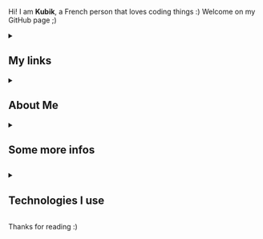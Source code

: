 Hi! I am <strong>Kubik</strong>, a French person that loves coding things :)
Welcome on my GitHub page ;)

<details>
  <summary><h2>My links</h2></summary>
  <h3><a href="https://www.youtube.com/channel/UCXPhNEO16dRmWsiDNG5k-mw" target="_blank">My YouTube channel</a></h3>
  <ul>
    <li>French and English</li>
    <li>Minecraft videos</li>
    <li>Coding tutorials</li>
  </ul>
  <br>
  <h3><a href="https://discord.gg/4erCn7v" target="_blank">My Discord server</a></h3>
  <ul>
    <li>French</li>
    <li>Small community</li>
    <li>Inactive...</li>
  </ul>
  <br>
</details>

<details>
  <summary><h2>About Me</h2></summary>
  <h3>What I like</h3>
  <ul>
    <li>Programmation</li>
    <li>Artificial Intelligence</li>
    <li>Play Minecraft</li>
  </ul>
  <br>
  <h3>What I am doing now</h3>
  <ul>
    <li>Probably coding Discord bots</li>
    <li>Probably learning more about AI</li>
    <li>Probably listening some electronic music</li>
  </ul>
</details>

<details>
  <summary><h2>Some more infos<h2></summary>
  <h3>Stats</h3>
  <img src="https://github-readme-stats.vercel.app/api?username=kodeurkubik&show_icons=true&theme=midnight-purple">
  <h3>Languages I use the most</h3>
  <img src="https://github-readme-stats.vercel.app/api/top-langs/?username=kodeurkubik&theme=midnight-purple">
</details>

<details>
  <summary><h2>Technologies I use</h2></summary>
  <h3>Software and technologies</h3>
  <img src="https://img.shields.io/badge/Visual%20Studio%20Code-0078d7.svg?style=for-the-badge&logo=visual-studio-code&logoColor=white">
  <img src="https://img.shields.io/badge/-Stackoverflow-FE7A16?style=for-the-badge&logo=stack-overflow&logoColor=white">
  <img src="https://img.shields.io/badge/github-%23121011.svg?style=for-the-badge&logo=github&logoColor=white">
  <img src="https://img.shields.io/badge/adobe-%23FF0000.svg?style=for-the-badge&logo=adobe&logoColor=white">
  
  <h3>Languages</h3>

  <img src="https://img.shields.io/badge/javascript-%23323330.svg?style=for-the-badge&logo=javascript&logoColor=%23F7DF1E">
  <img src="https://img.shields.io/badge/python-3670A0?style=for-the-badge&logo=python&logoColor=ffdd54">
</details>

Thanks for reading :)
